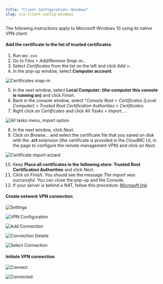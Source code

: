 ```yaml
---
title: "Client Configuration: Windows"
slug: cca-client-config-windows
---
```


The following instructions apply to Microsoft Windows 10 using its native VPN client:

#### Add the certificate to the list of trusted certificates

1. Run `mmc.exe`
1. Go to *Files > Add/Remove Snap-in…*
1. Select *Certificates* from the list on the left and click *Add >*.
1. In the pop-up window, select **Computer account**.

![Certificates snap-in](/assets/Win-1-Computer-Account.png)

5. In the next window, select **Local Computer: (the computer this console is running on)** and click *Finish*.
5. Back in the console window, select "*Console Root > Certificates (Local Computer) > Trusted Root Certification Authorities > Certificates*.
5. Right click on *Certificates* and click *All Tasks > Import…*.

![All tasks menu, import option](/assets/Win-2-Import.png)

8. In the next window, click *Next*.
8. Click on *Browse…* and select the certificate file that you saved on disk with the **.crt** extension (the certificate is provided in the CloudMC UI, in the page to configure the remote management VPN) and click on *Next*.

![Certificate import wizard](/assets/Win-3-Browse.png)

10. Keep **Place all certificates in the following store: Trusted Root Certification Authorities**  and click *Next*.
10. Click on *Finish*. You should see the message *The import was successful*. You can close the pop-up and the Console.
10. If your server is behind a NAT, follow this procedure: [Microsoft link](https://support.microsoft.com/en-us/help/926179/how-to-configure-an-l2tp-ipsec-server-behind-a-nat-t-device-in-windows-vista-and-in-windows-server-2008)


#### Create network VPN connection
![Settings](/assets/Win-4-Settings.png)

![VPN Configuration](/assets/Win-5-VPN.png)

![Add Connection](/assets/Win-6-Add-Connection.png)

![Connection Details](/assets/Win-7-Connection-Details.png)

![Select Connection](/assets/Win-8-Select-Connection.png)


#### Initiate VPN connection
![Connect](/assets/Win-9-Connect.png)

![Connected](/assets/Win-10-Connected.png)
